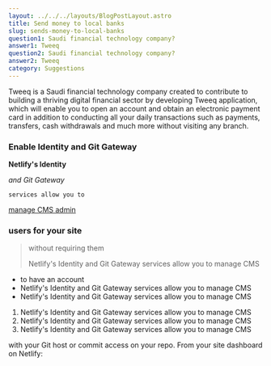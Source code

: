 ```yaml
---
layout: ../../../layouts/BlogPostLayout.astro
title: Send money to local banks
slug: sends-money-to-local-banks
question1: Saudi financial technology company?
answer1: Tweeq
question2: Saudi financial technology company?
answer2: Tweeq
category: Suggestions
---
```

Tweeq is a Saudi financial technology company created to contribute to building a thriving digital financial sector by developing Tweeq application, which will enable you to open an account and obtain an electronic payment card in addition to conducting all your daily transactions such as payments, transfers, cash withdrawals and much more without visiting any branch.

### Enable Identity and Git Gateway

**Netlify's Identity**

*and Git Gateway*

`services allow you to`

[manage CMS admin](https://tweeq-twilight-3eff86.netlify.app/admin/www.google.com)

### users for your site

> without requiring them
>
> Netlify's Identity and Git Gateway services allow you to manage CMS

* to have an account
* Netlify's Identity and Git Gateway services allow you to manage CMS
* Netlify's Identity and Git Gateway services allow you to manage CMS

1. Netlify's Identity and Git Gateway services allow you to manage CMS
2. Netlify's Identity and Git Gateway services allow you to manage CMS
3. Netlify's Identity and Git Gateway services allow you to manage CMS

with your Git host or commit access on your repo. From your site dashboard on Netlify: